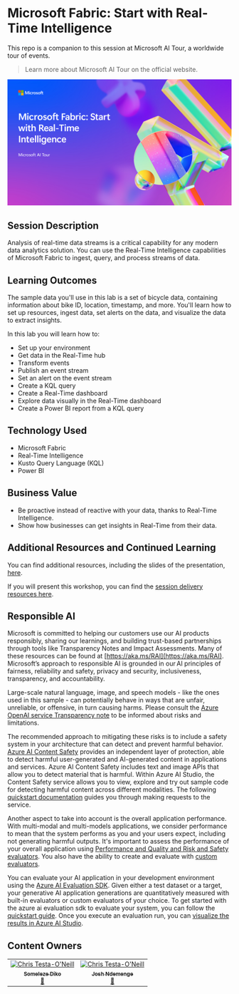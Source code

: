 # Microsoft Fabric: Start with Real-Time Intelligence

This repo is a companion to this session at Microsoft AI Tour, a worldwide tour of events.

> Learn more about Microsoft AI Tour on the official website.

![Session cover image with a bright "AI" text in 3D over a blue and purple abstract background.](./lab/media/session-cover.png)

## Session Description

Analysis of real-time data streams is a critical capability for any modern data analytics solution. You can use the Real-Time Intelligence capabilities of Microsoft Fabric to ingest, query, and process streams of data.

## Learning Outcomes

The sample data you'll use in this lab is a set of bicycle data, containing information about bike ID, location, timestamp, and more. You'll learn how to set up resources, ingest data, set alerts on the data, and visualize the data to extract insights.

In this lab you will learn how to:
- Set up your environment
- Get data in the Real-Time hub
- Transform events
- Publish an event stream
- Set an alert on the event stream
- Create a KQL query
- Create a Real-Time dashboard
- Explore data visually in the Real-Time dashboard
- Create a Power BI report from a KQL query

## Technology Used

- Microsoft Fabric
- Real-Time Intelligence
- Kusto Query Language (KQL)
- Power BI

## Business Value

- Be proactive instead of reactive with your data, thanks to Real-Time Intelligence​.
- Show how businesses can get insights in Real-Time from their data​.

## Additional Resources and Continued Learning
You can find additional resources, including the slides of the presentation, [here](./SESSION_RESOURCES.md).

If you will present this workshop, you can find the [session delivery resources here](./session-delivery-resources/README.md).

## Responsible AI
Microsoft is committed to helping our customers use our AI products responsibly, sharing our learnings, and building trust-based partnerships through tools like Transparency Notes and Impact Assessments. Many of these resources can be found at [https://aka.ms/RAI](https://aka.ms/RAI). Microsoft’s approach to responsible AI is grounded in our AI principles of fairness, reliability and safety, privacy and security, inclusiveness, transparency, and accountability.

Large-scale natural language, image, and speech models - like the ones used in this sample - can potentially behave in ways that are unfair, unreliable, or offensive, in turn causing harms. Please consult the [Azure OpenAI service Transparency note](https://learn.microsoft.com/legal/cognitive-services/openai/transparency-note?tabs=text) to be informed about risks and limitations.

The recommended approach to mitigating these risks is to include a safety system in your architecture that can detect and prevent harmful behavior. [Azure AI Content Safety](https://learn.microsoft.com/azure/ai-services/content-safety/overview) provides an independent layer of protection, able to detect harmful user-generated and AI-generated content in applications and services. Azure AI Content Safety includes text and image APIs that allow you to detect material that is harmful. Within Azure AI Studio, the Content Safety service allows you to view, explore and try out sample code for detecting harmful content across different modalities. The following [quickstart documentation](https://learn.microsoft.com/azure/ai-services/content-safety/quickstart-text?tabs=visual-studio%2Clinux&pivots=programming-language-rest) guides you through making requests to the service.

Another aspect to take into account is the overall application performance. With multi-modal and multi-models applications, we consider performance to mean that the system performs as you and your users expect, including not generating harmful outputs. It's important to assess the performance of your overall application using [Performance and Quality and Risk and Safety evaluators](https://learn.microsoft.com/azure/ai-studio/concepts/evaluation-metrics-built-in). You also have the ability to create and evaluate with [custom evaluators](https://learn.microsoft.com/azure/ai-studio/how-to/develop/evaluate-sdk#custom-evaluators).

You can evaluate your AI application in your development environment using the [Azure AI Evaluation SDK](https://microsoft.github.io/promptflow/index.html). Given either a test dataset or a target, your generative AI application generations are quantitatively measured with built-in evaluators or custom evaluators of your choice. To get started with the azure ai evaluation sdk to evaluate your system, you can follow the [quickstart guide](https://learn.microsoft.com/azure/ai-studio/how-to/develop/flow-evaluate-sdk). Once you execute an evaluation run, you can [visualize the results in Azure AI Studio](https://learn.microsoft.com/azure/ai-studio/how-to/evaluate-flow-results).

## Content Owners
<!-- ALL-CONTRIBUTORS-LIST:START - Do not remove or modify this section -->

<table>
<tr>
    <td align="center"><a href="http://learnanalytics.microsoft.com">
        <img src="https://github.com/dikodev.png" width="100px;" alt="Chris Testa-O'Neill
"/><br />
        <sub><b>Someleze Diko
</b></sub></a><br />
            <a href="https://github.com/dikodev" title="talk">📢</a> 
    </td>
      <td align="center"><a href="http://learnanalytics.microsoft.com">
        <img src="https://github.com/jcardif.png" width="100px;" alt="Chris Testa-O'Neill
"/><br />
        <sub><b>Josh Ndemenge
</b></sub></a><br />
            <a href="https://github.com/jcardif" title="talk">📢</a> 
    </td>
</tr></table>

<!-- ALL-CONTRIBUTORS-LIST:END -->

